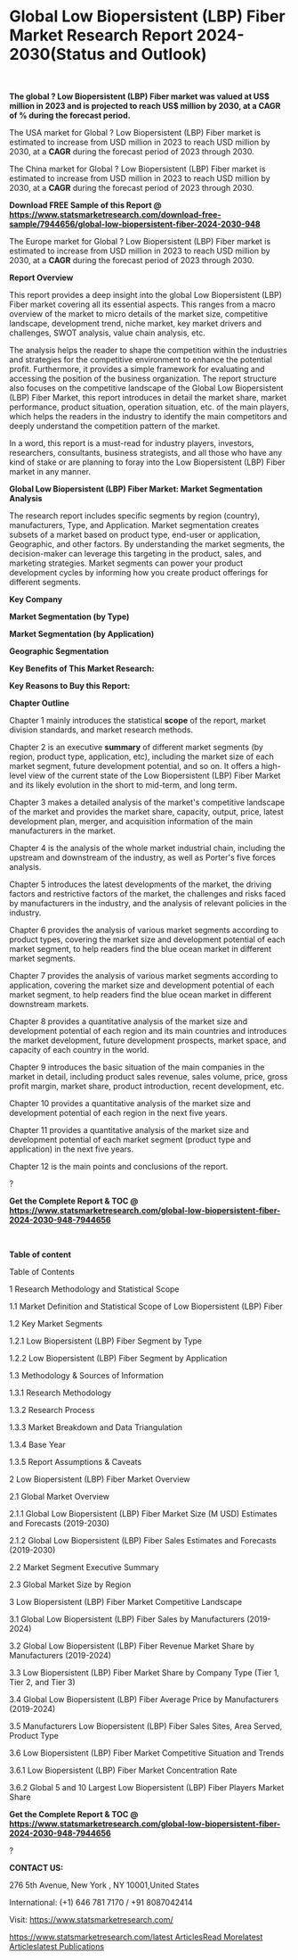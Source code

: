 <h1>Global Low Biopersistent (LBP) Fiber Market Research Report 2024-2030(Status and Outlook)</h1><br/><p><strong>The global ? Low Biopersistent (LBP) Fiber market was valued at US$ million in 2023 and is projected to reach US$ million by 2030, at a <strong>CAGR</strong> of % during the forecast period.</strong></p>
 
 
 
 <p>The USA market for Global ? Low Biopersistent (LBP) Fiber market is estimated to increase from USD million in 2023 to reach USD million by 2030, at a <strong>CAGR</strong> during the forecast period of 2023 through 2030.</p>
 
 
 
 <p>The China market for Global ? Low Biopersistent (LBP) Fiber market is estimated to increase from USD million in 2023 to reach USD million by 2030, at a <strong>CAGR</strong> during the forecast period of 2023 through 2030.</p>
 
 
 
 <p><strong>Download FREE Sample of this Report @ <a href="https://www.statsmarketresearch.com/download-free-sample/7944656/global-low-biopersistent-fiber-2024-2030-948">https://www.statsmarketresearch.com/download-free-sample/7944656/global-low-biopersistent-fiber-2024-2030-948</a></strong></p>
 
 
 
 <p>The Europe market for Global ? Low Biopersistent (LBP) Fiber market is estimated to increase from USD million in 2023 to reach USD million by 2030, at a <strong>CAGR</strong> during the forecast period of 2023 through 2030.</p>
 
 
 
 <p><strong>Report Overview</strong></p>
 
 
 
 <p>This report provides a deep insight into the global Low Biopersistent (LBP) Fiber market covering all its essential aspects. This ranges from a macro overview of the market to micro details of the market size, competitive landscape, development trend, niche market, key market drivers and challenges, SWOT analysis, value chain analysis, etc.</p>
 
 
 
 <p>The analysis helps the reader to shape the competition within the industries and strategies for the competitive environment to enhance the potential profit. Furthermore, it provides a simple framework for evaluating and accessing the position of the business organization. The report structure also focuses on the competitive landscape of the Global Low Biopersistent (LBP) Fiber Market, this report introduces in detail the market share, market performance, product situation, operation situation, etc. of the main players, which helps the readers in the industry to identify the main competitors and deeply understand the competition pattern of the market.</p>
 
 
 
 <p>In a word, this report is a must-read for industry players, investors, researchers, consultants, business strategists, and all those who have any kind of stake or are planning to foray into the Low Biopersistent (LBP) Fiber market in any manner.</p>
 
 
 
 <p><strong>Global Low Biopersistent (LBP) Fiber Market: Market Segmentation Analysis</strong></p>
 
 
 
 <p>The research report includes specific segments by region (country), manufacturers, Type, and Application. Market segmentation creates subsets of a market based on product type, end-user or application, Geographic, and other factors. By understanding the market segments, the decision-maker can leverage this targeting in the product, sales, and marketing strategies. Market segments can power your product development cycles by informing how you create product offerings for different segments.</p>
 
 
 
 <p><strong>Key Company</strong></p>
 
 
 
 <p><strong>Market Segmentation (by Type)</strong></p>
 
 
 
 <p><strong>Market Segmentation (<strong>by Application</strong>)</strong></p>
 
 
 
 <p><strong>Geographic Segmentation</strong></p>
 
 
 
 <p><strong>Key Benefits of This Market Research:</strong></p>
 
 
 
 <p><strong>Key <strong>Reasons to Buy</strong> this Report:</strong></p>
 
 
 
 <p><strong>Chapter Outline</strong></p>
 
 
 
 <p>Chapter 1 mainly introduces the statistical <strong>scope</strong> of the report, market division standards, and market research methods.</p>
 
 
 
 <p>Chapter 2 is an executive <strong>summary</strong> of different market segments (by region, product type, application, etc), including the market size of each market segment, future development potential, and so on. It offers a high-level view of the current state of the Low Biopersistent (LBP) Fiber Market and its likely evolution in the short to mid-term, and long term.</p>
 
 
 
 <p>Chapter 3 makes a detailed analysis of the market&#39;s competitive landscape of the market and provides the market share, capacity, output, price, latest development plan, merger, and acquisition information of the main manufacturers in the market.</p>
 
 
 
 <p>Chapter 4 is the analysis of the whole market industrial chain, including the upstream and downstream of the industry, as well as Porter&#39;s five forces analysis.</p>
 
 
 
 <p>Chapter 5 introduces the latest developments of the market, the driving factors and restrictive factors of the market, the challenges and risks faced by manufacturers in the industry, and the analysis of relevant policies in the industry.</p>
 
 
 
 <p>Chapter 6 provides the analysis of various market segments according to product types, covering the market size and development potential of each market segment, to help readers find the blue ocean market in different market segments.</p>
 
 
 
 <p>Chapter 7 provides the analysis of various market segments according to application, covering the market size and development potential of each market segment, to help readers find the blue ocean market in different downstream markets.</p>
 
 
 
 <p>Chapter 8 provides a quantitative analysis of the market size and development potential of each region and its main countries and introduces the market development, future development prospects, market space, and capacity of each country in the world.</p>
 
 
 
 <p>Chapter 9 introduces the basic situation of the main companies in the market in detail, including product sales revenue, sales volume, price, gross profit margin, market share, product introduction, recent development, etc.</p>
 
 
 
 <p>Chapter 10 provides a quantitative analysis of the market size and development potential of each region in the next five years.</p>
 
 
 
 <p>Chapter 11 provides a quantitative analysis of the market size and development potential of each market segment (product type and application) in the next five years.</p>
 
 
 
 <p>Chapter 12 is the main points and conclusions of the report.</p>
 
 
 
 <p>? </p>
 
 
 
 <div><b>Get the Complete Report & TOC @ <a href="https://www.statsmarketresearch.com/global-low-biopersistent-fiber-2024-2030-948-7944656">https://www.statsmarketresearch.com/global-low-biopersistent-fiber-2024-2030-948-7944656</a></b></div>
 
 
 
 <p><br />
 
 <b>Table of content</b></p>
 
 
 
 <p>Table of Contents<br />
 
 1 Research Methodology and Statistical Scope<br />
 
 1.1 Market Definition and Statistical Scope of Low Biopersistent (LBP) Fiber<br />
 
 1.2 Key Market Segments<br />
 
 1.2.1 Low Biopersistent (LBP) Fiber Segment by Type<br />
 
 1.2.2 Low Biopersistent (LBP) Fiber Segment by Application<br />
 
 1.3 Methodology & Sources of Information<br />
 
 1.3.1 Research Methodology<br />
 
 1.3.2 Research Process<br />
 
 1.3.3 Market Breakdown and Data Triangulation<br />
 
 1.3.4 Base Year<br />
 
 1.3.5 Report Assumptions & Caveats<br />
 
 2 Low Biopersistent (LBP) Fiber Market Overview<br />
 
 2.1 Global Market Overview<br />
 
 2.1.1 Global Low Biopersistent (LBP) Fiber Market Size (M USD) Estimates and Forecasts (2019-2030)<br />
 
 2.1.2 Global Low Biopersistent (LBP) Fiber Sales Estimates and Forecasts (2019-2030)<br />
 
 2.2 Market Segment Executive Summary<br />
 
 2.3 Global Market Size by Region<br />
 
 3 Low Biopersistent (LBP) Fiber Market Competitive Landscape<br />
 
 3.1 Global Low Biopersistent (LBP) Fiber Sales by Manufacturers (2019-2024)<br />
 
 3.2 Global Low Biopersistent (LBP) Fiber Revenue Market Share by Manufacturers (2019-2024)<br />
 
 3.3 Low Biopersistent (LBP) Fiber Market Share by Company Type (Tier 1, Tier 2, and Tier 3)<br />
 
 3.4 Global Low Biopersistent (LBP) Fiber Average Price by Manufacturers (2019-2024)<br />
 
 3.5 Manufacturers Low Biopersistent (LBP) Fiber Sales Sites, Area Served, Product Type<br />
 
 3.6 Low Biopersistent (LBP) Fiber Market Competitive Situation and Trends<br />
 
 3.6.1 Low Biopersistent (LBP) Fiber Market Concentration Rate<br />
 
 3.6.2 Global 5 and 10 Largest Low Biopersistent (LBP) Fiber Players Market Share</p>
 
 
 
 <div><b>Get the Complete Report & TOC @ <a href="https://www.statsmarketresearch.com/global-low-biopersistent-fiber-2024-2030-948-7944656">https://www.statsmarketresearch.com/global-low-biopersistent-fiber-2024-2030-948-7944656</a></b></div>
 
 
 
 <p>? </p>
 
 
 
 <p><b>CONTACT US:</b><br />
 
 276 5th Avenue, New York , NY 10001,United States<br />
 
 International: (+1) 646 781 7170 / +91 8087042414<br />
 
 Visit: <a href="https://www.statsmarketresearch.com/">https://www.statsmarketresearch.com/</a><br />
 
 <a href="https://gyeongbokgung.com">https://www.statsmarketresearch.com/</a><a href="https://hallyeomaritime.com">latest Articles</a><a href="https://jingwansa.com">Read More</a><a href="https://nguoiviet.jp/">latest Articles</a><a href="https://www.intelmarketresearch.com/">latest Publications</a></p>
